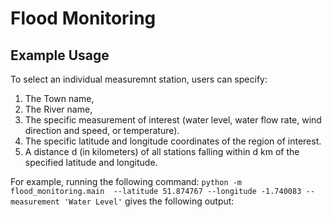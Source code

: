 # Flood Monitoring

## Example Usage
To select an individual measuremnt station, users can specify:
1. The Town name, 
2. The River name, 
3. The specific measurement of interest (water level, water flow rate, wind direction and speed, or temperature).
4. The specific latitude and longitude coordinates of the region of interest. 
5. A distance d (in kilometers) of all stations falling within d km of the specified latitude and longitude. 

For example, running the following command: 
```python -m flood_monitoring.main  --latitude 51.874767 --longitude -1.740083 --measurement 'Water Level'``` 
gives the following output:

